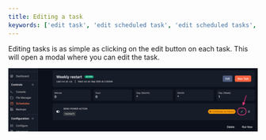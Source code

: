 ```yaml
---
title: Editing a task
keywords: ['edit task', 'edit scheduled task', 'edit scheduled tasks', 'edit schedule task', 'edit schedule tasks', 'edit scheduled backups', 'edit scheduled restarts']
---
```


Editing tasks is as simple as clicking on the edit button on each task. This will open a modal where you can edit the task.

![Task Edit](./images/task-edit.png)
